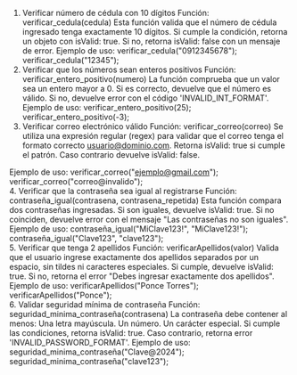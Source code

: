 1. Verificar número de cédula con 10 dígitos
Función: verificar_cedula(cedula)
Esta función valida que el número de cédula ingresado tenga exactamente 10 dígitos.
Si cumple la condición, retorna un objeto con isValid: true.
Si no, retorna isValid: false con un mensaje de error.
 Ejemplo de uso:
verificar_cedula("0912345678"); 
verificar_cedula("12345");      
2. Verificar que los números sean enteros positivos
Función: verificar_entero_positivo(numero)
La función comprueba que un valor sea un entero mayor a 0.
Si es correcto, devuelve que el número es válido.
Si no, devuelve error con el código 'INVALID_INT_FORMAT'.
Ejemplo de uso:
verificar_entero_positivo(25);   
verificar_entero_positivo(-3);   
3. Verificar correo electrónico válido
Función: verificar_correo(correo)
Se utiliza una expresión regular (regex) para validar que el correo tenga el formato correcto usuario@dominio.com.
Retorna isValid: true si cumple el patrón.
Caso contrario devuelve isValid: false.

Ejemplo de uso:
verificar_correo("ejemplo@gmail.com");  
verificar_correo("correo@invalido");    
4. Verificar que la contraseña sea igual al registrarse
Función: contraseña_igual(contrasena, contrasena_repetida)
Esta función compara dos contraseñas ingresadas.
Si son iguales, devuelve isValid: true.
Si no coinciden, devuelve error con el mensaje "Las contraseñas no son iguales".
Ejemplo de uso:
contraseña_igual("MiClave123!", "MiClave123!"); 
contraseña_igual("Clave123", "clave123");       
5. Verificar que tenga 2 apellidos
Función: verificarApellidos(valor)
Valida que el usuario ingrese exactamente dos apellidos separados por un espacio, sin tildes ni caracteres especiales.
Si cumple, devuelve isValid: true.
Si no, retorna el error "Debes ingresar exactamente dos apellidos".
Ejemplo de uso:
verificarApellidos("Ponce Torres");  
verificarApellidos("Ponce");         
6. Validar seguridad mínima de contraseña
Función: seguridad_minima_contraseña(contrasena)
La contraseña debe contener al menos:
Una letra mayúscula.
Un número.
Un carácter especial.
Si cumple las condiciones, retorna isValid: true.
Caso contrario, retorna error 'INVALID_PASSWORD_FORMAT'.
Ejemplo de uso:
seguridad_minima_contraseña("Clave@2024"); 
seguridad_minima_contraseña("clave123");  
